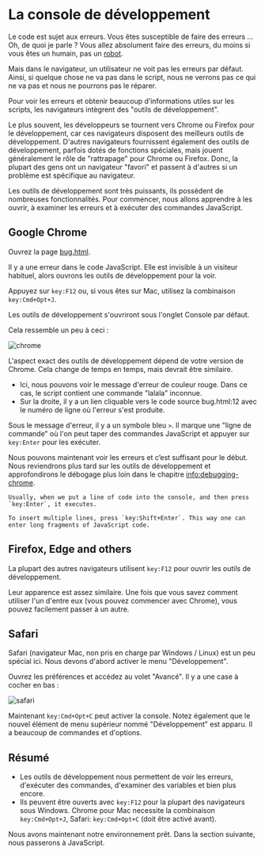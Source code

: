 # La console de développement

Le code est sujet aux erreurs. Vous êtes susceptible de faire des erreurs … Oh, de quoi je parle ? Vous allez absolument faire des erreurs, du moins si vous êtes un humain, pas un [robot](https://fr.wikipedia.org/wiki/Bender_Tordeur_Rodr%C3%ADguez).

Mais dans le navigateur, un utilisateur ne voit pas les erreurs par défaut. Ainsi, si quelque chose ne va pas dans le script, nous ne verrons pas ce qui ne va pas et nous ne pourrons pas le réparer.

Pour voir les erreurs et obtenir beaucoup d’informations utiles sur les scripts, les navigateurs intègrent des "outils de développement".

Le plus souvent, les développeurs se tournent vers Chrome ou Firefox pour le développement, car ces navigateurs disposent des meilleurs outils de développement. D'autres navigateurs fournissent également des outils de développement, parfois dotés de fonctions spéciales, mais jouent généralement le rôle de "rattrapage" pour Chrome ou Firefox. Donc, la plupart des gens ont un navigateur "favori" et passent à d'autres si un problème est spécifique au navigateur.

Les outils de développement sont très puissants, ils possèdent de nombreuses fonctionnalités. Pour commencer, nous allons apprendre à les ouvrir, à examiner les erreurs et à exécuter des commandes JavaScript.

## Google Chrome

Ouvrez la page [bug.html](bug.html).

Il y a une erreur dans le code JavaScript. Elle est invisible à un visiteur habituel, alors ouvrons les outils de développement pour la voir.

Appuyez sur `key:F12` ou, si vous êtes sur Mac, utilisez la combinaison `key:Cmd+Opt+J`.

Les outils de développement s'ouvriront sous l'onglet Console par défaut.

Cela ressemble un peu à ceci :

![chrome](chrome.png)

L'aspect exact des outils de développement dépend de votre version de Chrome. Cela change de temps en temps, mais devrait être similaire.

- Ici, nous pouvons voir le message d'erreur de couleur rouge. Dans ce cas, le script contient une commande "lalala" inconnue.
- Sur la droite, il y a un lien cliquable vers le code source bug.html:12 avec le numéro de ligne où l'erreur s'est produite.

Sous le message d'erreur, il y a un symbole bleu `>`. Il marque une "ligne de commande" où l'on peut taper des commandes JavaScript et appuyer sur `key:Enter` pour les exécuter.

Nous pouvons maintenant voir les erreurs et c’est suffisant pour le début. Nous reviendrons plus tard sur les outils de développement et approfondirons le débogage plus loin dans le chapitre <info:debugging-chrome>.

```smart header="Multi-line input"
Usually, when we put a line of code into the console, and then press `key:Enter`, it executes.

To insert multiple lines, press `key:Shift+Enter`. This way one can enter long fragments of JavaScript code.
```

## Firefox, Edge and others

La plupart des autres navigateurs utilisent `key:F12` pour ouvrir les outils de développement.

Leur apparence est assez similaire. Une fois que vous savez comment utiliser l'un d'entre eux (vous pouvez commencer avec Chrome), vous pouvez facilement passer à un autre.

## Safari

Safari (navigateur Mac, non pris en charge par Windows / Linux) est un peu spécial ici. Nous devons d'abord activer le menu "Développement".

Ouvrez les préférences et accédez au volet "Avancé". Il y a une case à cocher en bas :

![safari](safari.png)

Maintenant `key:Cmd+Opt+C` peut activer la console. Notez également que le nouvel élément de menu supérieur nommé "Développement" est apparu. Il a beaucoup de commandes et d'options.



## Résumé

- Les outils de développement nous permettent de voir les erreurs, d'exécuter des commandes, d'examiner des variables et bien plus encore.
- Ils peuvent être ouverts avec `key:F12` pour la plupart des navigateurs sous Windows. Chrome pour Mac necessite la combinaison `key:Cmd+Opt+J`, Safari: `key:Cmd+Opt+C` (doit être activé avant).


Nous avons maintenant notre environnement prêt. Dans la section suivante, nous passerons à JavaScript.
